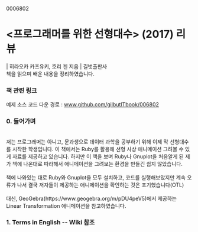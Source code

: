 0006802
# <프로그래머를 위한 선형대수> (2017) 리뷰
<Linear Algebra for Programmer> | 히라오카 카즈유키, 호리 겐 지음 | 길벗출판사 </br>
책을 읽으며 배운 내용을 정리하였습니다. 


### 책 관련 링크
예제 소스 코드 다운 경로 : www.github.com/gilbutITbook/006802

### 0. 들어가며 
</br>
저는 프로그래머는 아니고, 문과생으로 데이터 과학을 공부하기 위해 이제 막 선형대수를 시작한 학생입니다. 이 책에서는 Ruby를 활용해 선형 사상 애니메이션 그려볼 수 있게 자료를 제공하고 있습니다. 하지만 이 책을 보며 Ruby나 Gnuplot을 처음알게 된 제가 책에 나온대로 따라해서 애니메이션을 그려보는 환경을 만들긴 쉽지 않았습니다. </br>
</br>
책에 나와있는 대로 Ruby와 Gnuplot을 모두 설치하고, 코드를 실행해보았지만 계속 오류가 나서 결국 저자들이 제공하는 애니메이션을 확인하는 것은 포기했습니다(OTL) </br> 
</br>
대신, GeoGebra(https://www.geogebra.org/m/pDU4peV5)에서 제공하는 Linear Transformation 애니메이션을 참고하였습니다. </br>


### 1. Terms in English -- Wiki 참조
